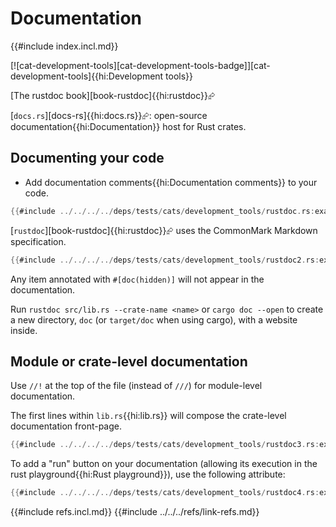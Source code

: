 # Documentation

{{#include index.incl.md}}

[![cat-development-tools][cat-development-tools-badge]][cat-development-tools]{{hi:Development tools}}

[The rustdoc book][book-rustdoc]{{hi:rustdoc}}⮳

[`docs.rs`][docs-rs]{{hi:docs.rs}}⮳: open-source documentation{{hi:Documentation}} host for Rust crates.

## Documenting your code

- Add documentation comments{{hi:Documentation comments}} to your code.

```rust
{{#include ../../../../deps/tests/cats/development_tools/rustdoc.rs:example}}
```

[`rustdoc`][book-rustdoc]{{hi:rustdoc}}⮳ uses the CommonMark Markdown specification.

```rust
{{#include ../../../../deps/tests/cats/development_tools/rustdoc2.rs:example}}
```

Any item annotated with `#[doc(hidden)]` will not appear in the documentation.

Run `rustdoc src/lib.rs --crate-name <name>` or `cargo doc --open` to create a new directory, `doc` (or `target/doc` when using cargo), with a website inside.

## Module or crate-level documentation

Use `//!` at the top of the file (instead of `///`) for module-level documentation.

The first lines within `lib.rs`{{hi:lib.rs}} will compose the crate-level documentation front-page.

```rust
{{#include ../../../../deps/tests/cats/development_tools/rustdoc3.rs:example}}
```

To add a "run" button on your documentation (allowing its execution in the rust playground{{hi:Rust playground}}), use the following attribute:

```rust
{{#include ../../../../deps/tests/cats/development_tools/rustdoc4.rs:example}}
```

{{#include refs.incl.md}}
{{#include ../../../refs/link-refs.md}}

<div class="hidden">
</div>
